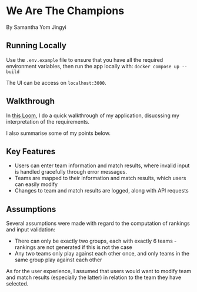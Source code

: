 # We Are The Champions
By Samantha Yom Jingyi

## Running Locally
Use the `.env.example` file to ensure that you have all the required environment variables, then run the app locally with: 
```docker compose up --build```

The UI can be access on `localhost:3000`.

## Walkthrough
In [this Loom](https://www.loom.com/share/dbad314f2f024584881a0ce0054077ad?sid=8c9bf195-a460-47a5-bc92-7b9153c2f5d5), I do a quick walkthrough of my application, disucssing my interpretation of the requirements. 


I also summarise some of my points below.

## Key Features
* Users can enter team information and match results, where invalid input is handled gracefully through error messages.
* Teams are mapped to their information and match results, which users can easily modify
* Changes to team and match results are logged, along with API requests

## Assumptions
Several assumptions were made with regard to the computation of rankings and input validation:
* There can only be exactly two groups, each with exactly 6 teams - rankings are not generated if this is not the case
* Any two teams only play against each other once, and only teams in the same group play against each other 

As for the user experience, I assumed that users would want to modify team and match results (especially the latter) in relation to the team they have selected.
